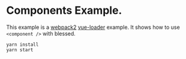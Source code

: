 # Components Example.
This example is a [webpack2](https://webpack.github.io/) [vue-loader](https://github.com/vuejs/vue-loader) example. It shows how to use `<component />` with blessed.

```
yarn install
yarn start
```

